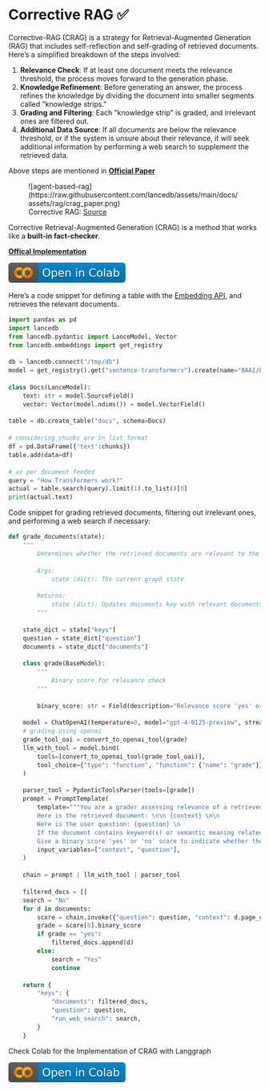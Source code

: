 **Corrective RAG ✅**
====================================================================

Corrective-RAG (CRAG) is a strategy for Retrieval-Augmented Generation (RAG) that includes self-reflection and self-grading of retrieved documents. Here’s a simplified breakdown of the steps involved:

1. **Relevance Check**: If at least one document meets the relevance threshold, the process moves forward to the generation phase.
2. **Knowledge Refinement**: Before generating an answer, the process refines the knowledge by dividing the document into smaller segments called "knowledge strips."
3. **Grading and Filtering**: Each "knowledge strip" is graded, and irrelevant ones are filtered out.
4. **Additional Data Source**: If all documents are below the relevance threshold, or if the system is unsure about their relevance, it will seek additional information by performing a web search to supplement the retrieved data.

Above steps are mentioned in 
**[Official Paper](https://arxiv.org/abs/2401.15884)**

<figure markdown="span">
  ![agent-based-rag](https://raw.githubusercontent.com/lancedb/assets/main/docs/assets/rag/crag_paper.png)
  <figcaption>Corrective RAG: <a href="https://github.com/HuskyInSalt/CRAG">Source</a>
  </figcaption>
</figure>

Corrective Retrieval-Augmented Generation (CRAG) is a method that works like a **built-in fact-checker**.

**[Offical Implementation](https://github.com/HuskyInSalt/CRAG)**

[![Open In Colab](../assets/colab.svg)](https://colab.research.google.com/github/lancedb/vectordb-recipes/blob/main/tutorials/Corrective-RAG-with_Langgraph/CRAG_with_Langgraph.ipynb)

Here’s a code snippet for defining a table with the [Embedding API](https://lancedb.github.io/lancedb/embeddings/embedding_functions/), and retrieves the relevant documents.

```python
import pandas as pd
import lancedb
from lancedb.pydantic import LanceModel, Vector
from lancedb.embeddings import get_registry

db = lancedb.connect("/tmp/db")
model = get_registry().get("sentence-transformers").create(name="BAAI/bge-small-en-v1.5", device="cpu")

class Docs(LanceModel):
    text: str = model.SourceField()
    vector: Vector(model.ndims()) = model.VectorField()

table = db.create_table("docs", schema=Docs)

# considering chunks are in list format
df = pd.DataFrame({'text':chunks})
table.add(data=df)

# as per document feeded
query = "How Transformers work?" 
actual = table.search(query).limit(1).to_list()[0]
print(actual.text)
```

Code snippet for grading retrieved documents, filtering out irrelevant ones, and performing a web search if necessary:

```python
def grade_documents(state):
    """
        Determines whether the retrieved documents are relevant to the question

        Args:
            state (dict): The current graph state

        Returns:
            state (dict): Updates documents key with relevant documents
        """

    state_dict = state["keys"]
    question = state_dict["question"]
    documents = state_dict["documents"]

    class grade(BaseModel):
        """
            Binary score for relevance check
        """

        binary_score: str = Field(description="Relevance score 'yes' or 'no'")

    model = ChatOpenAI(temperature=0, model="gpt-4-0125-preview", streaming=True)
    # grading using openai
    grade_tool_oai = convert_to_openai_tool(grade)
    llm_with_tool = model.bind(
        tools=[convert_to_openai_tool(grade_tool_oai)],
        tool_choice={"type": "function", "function": {"name": "grade"}},
    )

    parser_tool = PydanticToolsParser(tools=[grade])
    prompt = PromptTemplate(
        template="""You are a grader assessing relevance of a retrieved document to a user question. \n
        Here is the retrieved document: \n\n {context} \n\n
        Here is the user question: {question} \n
        If the document contains keyword(s) or semantic meaning related to the user question, grade it as relevant. \n
        Give a binary score 'yes' or 'no' score to indicate whether the document is relevant to the question.""",
        input_variables=["context", "question"],
    )

    chain = prompt | llm_with_tool | parser_tool

    filtered_docs = []
    search = "No" 
    for d in documents:
        score = chain.invoke({"question": question, "context": d.page_content})
        grade = score[0].binary_score
        if grade == "yes":
            filtered_docs.append(d)
        else:
            search = "Yes" 
            continue

    return {
        "keys": {
            "documents": filtered_docs,
            "question": question,
            "run_web_search": search,
        }
    }
```

Check Colab for the Implementation of CRAG with Langgraph 

[![Open In Colab](../assets/colab.svg)](https://colab.research.google.com/github/lancedb/vectordb-recipes/blob/main/tutorials/Corrective-RAG-with_Langgraph/CRAG_with_Langgraph.ipynb)